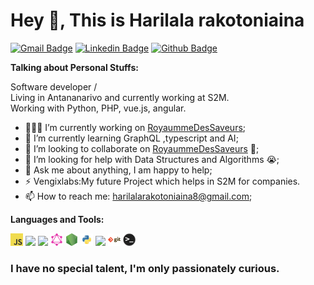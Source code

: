 # Hey 👋, This is Harilala rakotoniaina
[![Gmail Badge](https://img.shields.io/badge/-harilalarakotoniaina8@gmail.com-c14438?style=flat&logo=Gmail&logoColor=white&link=mailto:harilalarakotoniaina8@gmail.com)](mailto:harilalarakotoniaina8@gmail.com) 
[![Linkedin Badge](https://img.shields.io/badge/-harilalarakotoniaina-0072b1?style=flat&logo=Linkedin&logoColor=white&link=https://www.linkedin.com/in/harilalarakotoniaina/)](https://www.linkedin.com/in/harilalarakotoniaina/) [![Github Badge](https://img.shields.io/badge/-harilalarakotoniaina8@gmail.com-grey?style=flat&logo=github&logoColor=white&link=https://github.com/harilalarakotoniaina8@gmail.com/)](https://www.github.com/harilalarakotoniaina8@gmail.com/) 

**Talking about Personal Stuffs:**

Software developer /<br>
Living in Antananarivo and currently working at S2M.<br>
Working with Python, PHP, vue.js, angular.<br>

- 👨🏽‍💻 I’m currently working on [RoyaummeDesSaveurs](https://github.com/Adarshreddyash/ronix-frontend);
- 🌱 I’m currently learning GraphQL ,typescript and AI; 
- 👯 I’m looking to collaborate on [RoyaummeDesSaveurs](https://github.com/Adarshreddyash/ronix-frontend) 🤝;
- 🤔 I’m looking for help with Data Structures and Algorithms 😭;
- 💬 Ask me about anything, I am happy to help;
- ⚡️ Vengixlabs:My future Project which helps in S2M for companies. 
- 📫 How to reach me: harilalarakotoniaina8@gmail.com; 


**Languages and Tools:**  

<code><img height="20" src="https://raw.githubusercontent.com/github/explore/80688e429a7d4ef2fca1e82350fe8e3517d3494d/topics/javascript/javascript.png"></code>
<code><img height="20" src="https://cdn.iconscout.com/icon/free/png-256/codeigniter-4-1175201.png"></code> 
<code><img height="20" src="https://upload.wikimedia.org/wikipedia/commons/thumb/1/10/CSS3_and_HTML5_logos_and_wordmarks.svg/791px-CSS3_and_HTML5_logos_and_wordmarks.svg.png"></code>
<code><img height="20" src="https://raw.githubusercontent.com/github/explore/5c058a388828bb5fde0bcafd4bc867b5bb3f26f3/topics/graphql/graphql.png"></code>
<code><img height="20" src="https://raw.githubusercontent.com/github/explore/80688e429a7d4ef2fca1e82350fe8e3517d3494d/topics/nodejs/nodejs.png"></code> 
<code><img height="20" src="https://raw.githubusercontent.com/github/explore/80688e429a7d4ef2fca1e82350fe8e3517d3494d/topics/python/python.png"></code>
<code><img height="20" src="https://fr.wikipedia.org/wiki/PHP#/media/Fichier:PHP-logo.svg"></code> 
<code><img height="20" src="https://raw.githubusercontent.com/github/explore/80688e429a7d4ef2fca1e82350fe8e3517d3494d/topics/git/git.png"></code>
<code><img height="20" src="https://raw.githubusercontent.com/github/explore/80688e429a7d4ef2fca1e82350fe8e3517d3494d/topics/terminal/terminal.png"></code>


### I have no special talent, I'm only passionately curious. </p>
